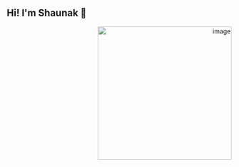## Hi! I'm Shaunak 👋

<p align="right">
  <img width="300" alt="image" src="https://github.com/user-attachments/assets/faa4100b-5cf4-43d4-875f-04eab64f8faf"/>
</p>


<!--
**sdsharma1469/sdsharma1469** is a ✨ _special_ ✨ repository because its `README.md` (this file) appears on your GitHub profile.

Here are some ideas to get you started:

- 🔭 I’m currently working on ...
- 🌱 I’m currently learning ...
- 👯 I’m looking to collaborate on ...
- 🤔 I’m looking for help with ...
- 💬 Ask me about ...
- 📫 How to reach me: ...
- 😄 Pronouns: ...
- ⚡ Fun fact: ...
-->
